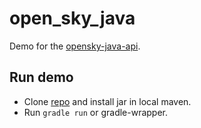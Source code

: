 # open_sky_java

Demo for the [opensky-java-api](https://opensky-network.org/apidoc/java.html).

## Run demo

- Clone [repo](https://github.com/openskynetwork/opensky-api) and install jar in local maven.
- Run `gradle run` or gradle-wrapper.